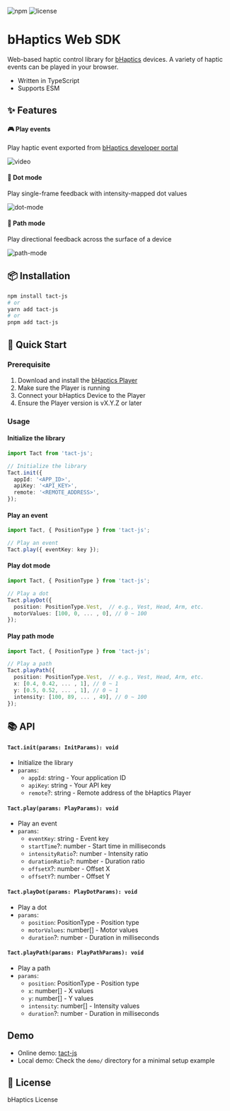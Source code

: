 ![npm](https://img.shields.io/npm/v/tact-js)
![license](https://img.shields.io/npm/l/tact-js)

# bHaptics Web SDK

Web-based haptic control library for [bHaptics](https://www.bhaptics.com/) devices. A variety of haptic events can be played in your browser.

- Written in TypeScript
- Supports ESM

## ✨ Features

#### 🎮 Play events

Play haptic event exported from [bHaptics developer portal](https://developer.bhaptics.com/applications)

![video](https://github.com/user-attachments/assets/d58c352e-cbf1-42d5-b177-bc658e8865df)

#### 🔵 Dot mode

Play single-frame feedback with intensity-mapped dot values

![dot-mode](https://github.com/user-attachments/assets/2045d2ec-f16d-46ef-b0a9-903abbeff7a7)

#### 🧭 Path mode

Play directional feedback across the surface of a device

![path-mode](https://github.com/user-attachments/assets/a4644c11-9e5e-47aa-9c21-0e4b04a6cc90)

## 📦 Installation

```bash
npm install tact-js
# or
yarn add tact-js
# or
pnpm add tact-js
```

## 🚀 Quick Start

### Prerequisite

1. Download and install the [bHaptics Player](https://www.bhaptics.com/software/player/?type=pcplayer)
2. Make sure the Player is running
3. Connect your bHaptics Device to the Player
4. Ensure the Player version is vX.Y.Z or later

### Usage

#### Initialize the library

```ts
import Tact from 'tact-js';

// Initialize the library
Tact.init({
  appId: '<APP_ID>',
  apiKey: '<API_KEY>',
  remote: '<REMOTE_ADDRESS>',
});
```

#### Play an event

```ts
import Tact, { PositionType } from 'tact-js';

// Play an event
Tact.play({ eventKey: key });
```

#### Play dot mode

```ts
import Tact, { PositionType } from 'tact-js';

// Play a dot
Tact.playDot({
  position: PositionType.Vest,  // e.g., Vest, Head, Arm, etc.
  motorValues: [100, 0, ... , 0], // 0 ~ 100
});
```

#### Play path mode

```ts
import Tact, { PositionType } from 'tact-js';

// Play a path
Tact.playPath({
  position: PositionType.Vest,  // e.g., Vest, Head, Arm, etc.
  x: [0.4, 0.42, ... , 1], // 0 ~ 1
  y: [0.5, 0.52, ... , 1], // 0 ~ 1
  intensity: [100, 89, ... , 49], // 0 ~ 100
});
```

## 📚 API

#### `Tact.init(params: InitParams): void`

- Initialize the library
- `params`:
  - `appId`: string - Your application ID
  - `apiKey`: string - Your API key
  - `remote`?: string - Remote address of the bHaptics Player

#### `Tact.play(params: PlayParams): void`

- Play an event
- `params`:
  - `eventKey`: string - Event key
  - `startTime`?: number - Start time in milliseconds
  - `intensityRatio`?: number - Intensity ratio
  - `durationRatio`?: number - Duration ratio
  - `offsetX`?: number - Offset X
  - `offsetY`?: number - Offset Y

#### `Tact.playDot(params: PlayDotParams): void`

- Play a dot
- `params`:
  - `position`: PositionType - Position type
  - `motorValues`: number[] - Motor values
  - `duration`?: number - Duration in milliseconds

#### `Tact.playPath(params: PlayPathParams): void`

- Play a path
- `params`:
  - `position`: PositionType - Position type
  - `x`: number[] - X values
  - `y`: number[] - Y values
  - `intensity`: number[] - Intensity values
  - `duration`?: number - Duration in milliseconds

## Demo

- Online demo: [tact-js](https://tact-js2-demo.vercel.app/)
- Local demo: Check the `demo/` directory for a minimal setup example

## 🪪 License

bHaptics License
